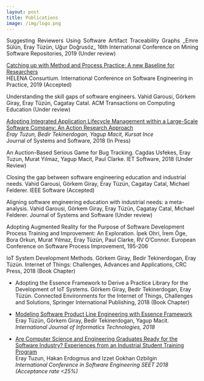 ```yaml
---
layout: post
title: Publications
image: /img/logo.png
---
```



<div style="text-align: justify">
Suggesting Reviewers Using Software Artifact Traceability Graphs  
_Emre Sülün, Eray Tüzün, Uğur Doğrusöz_  
16th International Conference on Mining Software Repositories, 2019 (Under review)
</div>


[Catching up with Method and Process Practice: A new Baseline for Researchers](https://www.researchgate.net/publication/330222041_Catching_up_with_Method_and_Process_Practice_An_Industry-Informed_Baseline_for_Researchers)  
HELENA Consurtium. International Conference on Software Engineering in Practice, 2019 (Accepted) 

Understanding the skill gaps of software engineers. Vahid Garousi, Görkem Giray, Eray Tüzün, Cagatay Catal. ACM Transactions on Computing Education (Under review)

[Adopting Integrated Application Lifecycle Management within a Large-Scale Software Company: An Action Research Approach](https://www.sciencedirect.com/science/article/pii/S0164121218302565)  
_Eray Tuzun, Bedir Tekinerdogan, Yagup Macit, Kursat Ince_  
Journal of Systems and Software, 2018 (In Press)

An Auction-Based Serious Game for Bug Tracking. Cagdas Usfekes, Eray Tuzun, Murat Yılmaz, Yagup Macit, Paul Clarke. IET Software, 2018 (Under Review)

Closing the gap between software engineering education and industrial needs. Vahid Garousi, Görkem Giray, Eray Tüzün, Cagatay Catal, Michael Felderer. IEEE Software (Accepted)

Aligning software engineering education with industrial needs: a meta-analysis. Vahid Garousi, Görkem Giray, Eray Tüzün, Cagatay Catal, Michael Felderer. Journal of Systems and Software (Under review)

Adopting Augmented Reality for the Purpose of Software Development Process Training and Improvement: An Exploration. İpek Ohri, İrem Öge, Bora Orkun, Murat Yılmaz, Eray Tüzün, Paul Clarke, RV O’Connor. European Conference on Software Process Improvement, 195-206

IoT System Development Methods. Görkem Giray, Bedir Tekinerdogan, Eray Tüzün. Internet of Things: Challenges, Advances and Applications, CRC Press, 2018 (Book Chapter)

- Adopting the Essence Framework to Derive a Practice Library for the Development of IoT Systems. Görkem Giray, Bedir Tekinerdogan, Eray Tüzün. Connected Environments for the Internet of Things, Challenges and Solutions, Springer International Publishing, 2018 (Book Chapter)

- [Modeling Software Product Line Engineering with Essence Framework](https://www.researchgate.net/publication/322697487_Modeling_Software_Product_Line_Engineering_with_Essence_Framework)  
Eray Tüzün, Görkem Giray, Bedir Tekinerdogan, Yagup Macit.  
_International Journal of Informatics Technologies, 2018_

- [Are Computer Science and Engineering Graduates Ready for the Software Industry? Experiences from an Industrial Student Training Program](https://arxiv.org/abs/1805.08894)  
Eray Tuzun, Hakan Erdogmus and Izzet Gokhan Ozbilgin  
_International Conference in Software Engineering SEET 2018 (Acceptance rate <25%)_
